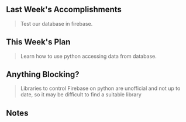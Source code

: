 ## Last Week's Accomplishments

> Test our database in firebase.

## This Week's Plan

> Learn how to use python accessing data from database.


## Anything Blocking?

> Libraries to control Firebase on python are unofficial and not up to date, so it may be difficult to find a suitable library

## Notes